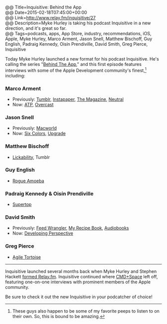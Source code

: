 @@ Title=Inquisitive: Behind the App    
@@ Date=2015-02-18T07:45:00+00:00  
@@ Link=http://www.relay.fm/inquisitive/27  
@@ Description=Myke Hurley is taking his podcast Inquisitive in a new direction, and it's great so far.    
@@ Tags=podcasts, apps, App Store, industry, recommendations, iOS, Apple, Myke Hurley, Marco Arment, Jason Snell, Matthew Bischoff, Guy English, Padraig Kennedy, Oisín Prendiville, David Smith, Greg Pierce, Inquisitive  

Today Myke Hurley launched a new format for his podcast Inquisitive. He's calling the series "[Behind The App][extras]," and this first episode features interviews with some of the Apple Development community's finest,[^cf] including:

### Marco Arment

* Previously: [Tumblr][tumblr], [Instapaper][instapaper], [The Magazine][the-magazine], [Neutral][neutral]
* Now: [ATP][atp], [Overcast][overcast]

### Jason Snell

* Previously: [Macworld][macworld]
* Now: [Six Colors][sixcolors], [Upgrade][relay]
	
### Matthew Bischoff

* [Lickability][lickability], Tumblr
	
### Guy English

* [Rogue Amoeba][rogueamoeba]
	
### Padraig Kennedy & Oisín Prendiville

* [Supertop][supertop]
	
### David Smith

* Previously: [Feed Wrangler][feedwrangler], [My Recipe Book][apple], [Audiobooks][apple 2]
* Now: [Developing Perspective][developingperspective]
	
### Greg Pierce

* [Agile Tortoise][agiletortoise]

***

Inquisitive launched several months back when Myke Hurley and Stephen Hackett [formed Relay.fm][extras 2]. Inquisitive continued where [CMD+Space][5by5] left off, featuring one-on-one interviews with prominent members of the Apple community.

Be sure to check it out the new Inquisitive in your podcatcher of choice!

[^cf]: These guys also happen to be some of my favorite peeps to listen to on their own. So, this is bound to be amazing. 

[5by5]: http://5by5.tv/cmdspace
[agiletortoise]: http://agiletortoise.com
[apple]: https://itunes.apple.com/us/app/my-recipe-book-your-recipes/id375811859?at=1l3vx9s
[apple 2]: https://itunes.apple.com/us/app/audiobooks/id311507490?at=1l3vx9s
[atp]: http://atp.fm
[developingperspective]: http://developingperspective.com/
[extras]: http://www.extras.relay.fm/blog/2015/2/18/inquisitive-behind-the-app
[extras 2]: http://www.extras.relay.fm/blog/2014/8/17/how-to-subscribe
[feedwrangler]: https://feedwrangler.net/
[instapaper]: http://www.instapaper.com
[lickability]: http://lickability.com/
[macworld]: http://www.macworld.com
[neutral]: http://neutral.fm/
[overcast]: http://overcast.fm
[relay]: http://www.relay.fm/upgrade
[rogueamoeba]: http://www.rogueamoeba.com/
[sixcolors]: http://www.sixcolors.com
[supertop]: http://supertop.co
[the-magazine]: http://the-magazine.org
[tumblr]: https://tumblr.com/